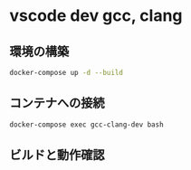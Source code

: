 # vscode dev gcc, clang

## 環境の構築

```bash
docker-compose up -d --build
```

## コンテナへの接続

```bash
docker-compose exec gcc-clang-dev bash
```

## ビルドと動作確認
